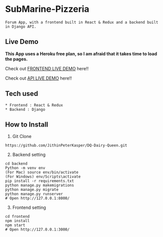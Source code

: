 # SubMarine-Pizzeria

```
Forum App, with a frontend built in React & Redux and a backend built in Django API.
```

## Live Demo

**This App uses a Heroku free plan, so I am afraid that it takes time to load the pages.**

Check out [FRONTEND LIVE DEMO](https://frontend-sd-alisha.herokuapp.com/) here!!

Check out [API LIVE DEMO](https://backend-sd-alisha.herokuapp.com/) here!!

## Tech used

```
* Frontend : React & Redux
* Backend : Django
```

## How to Install

1. Git Clone

```
https://github.com/JithinPeterKasper/DQ-Dairy-Queen.git
```

2. Backend setting

```
cd backend
Python -m venv env
(For Mac) source env/bin/activate
(For Windows) env/Scripts\activate
pip install -r requirements.txt
python manage.py makemigrations
python manage.py migrate
python manage.py runserver
# Open http://127.0.0.1:8000/
```

3. Frontend setting

```
cd frontend
npm install
npm start
# Open http://127.0.0.1:3000/
```
